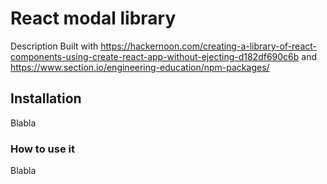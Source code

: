 # React modal library

Description
Built with https://hackernoon.com/creating-a-library-of-react-components-using-create-react-app-without-ejecting-d182df690c6b and https://www.section.io/engineering-education/npm-packages/

## Installation

Blabla

### How to use it

Blabla
